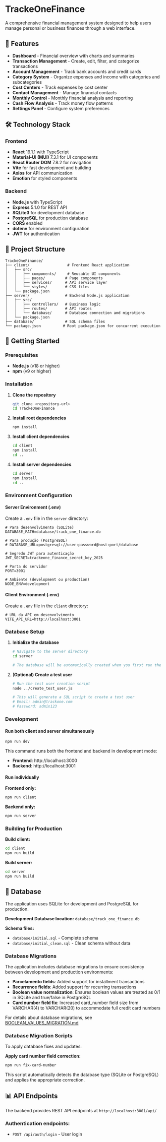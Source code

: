# TrackeOneFinance

A comprehensive financial management system designed to help users manage personal or business finances through a web interface.

## 🌟 Features

- **Dashboard** - Financial overview with charts and summaries
- **Transaction Management** - Create, edit, filter, and categorize transactions
- **Account Management** - Track bank accounts and credit cards
- **Category System** - Organize expenses and income with categories and subcategories
- **Cost Centers** - Track expenses by cost center
- **Contact Management** - Manage financial contacts
- **Monthly Control** - Monthly financial analysis and reporting
- **Cash Flow Analysis** - Track money flow patterns
- **Settings Panel** - Configure system preferences

## 🛠 Technology Stack

### Frontend
- **React** 19.1.1 with TypeScript
- **Material-UI (MUI)** 7.3.1 for UI components
- **React Router DOM** 7.8.2 for navigation
- **Vite** for fast development and building
- **Axios** for API communication
- **Emotion** for styled components

### Backend
- **Node.js** with TypeScript
- **Express** 5.1.0 for REST API
- **SQLite3** for development database
- **PostgreSQL** for production database
- **CORS** enabled
- **dotenv** for environment configuration
- **JWT** for authentication

## 📁 Project Structure

```
TrackeOneFinance/
├── client/                 # Frontend React application
│   ├── src/
│   │   ├── components/     # Reusable UI components
│   │   ├── pages/         # Page components
│   │   ├── services/      # API service layer
│   │   └── styles/        # CSS files
│   └── package.json
├── server/                # Backend Node.js application
│   ├── src/
│   │   ├── controllers/   # Business logic
│   │   ├── routes/        # API routes
│   │   └── database/      # Database connection and migrations
│   └── package.json
├── database/              # SQL schema files
└── package.json          # Root package.json for concurrent execution
```

## 🚀 Getting Started

### Prerequisites

- **Node.js** (v18 or higher)
- **npm** (v9 or higher)

### Installation

1. **Clone the repository**
   ```bash
   git clone <repository-url>
   cd TrackeOneFinance
   ```

2. **Install root dependencies**
   ```bash
   npm install
   ```

3. **Install client dependencies**
   ```bash
   cd client
   npm install
   cd ..
   ```

4. **Install server dependencies**
   ```bash
   cd server
   npm install
   cd ..
   ```

### Environment Configuration

#### Server Environment (.env)
Create a `.env` file in the `server` directory:

```env
# Para desenvolvimento (SQLite)
DATABASE_PATH=database/track_one_finance.db

# Para produção (PostgreSQL)
# DATABASE_URL=postgresql://user:password@host:port/database

# Segredo JWT para autenticação
JWT_SECRET=trackeone_finance_secret_key_2025

# Porta do servidor
PORT=3001

# Ambiente (development ou production)
NODE_ENV=development
```

#### Client Environment (.env)
Create a `.env` file in the `client` directory:

```env
# URL da API em desenvolvimento
VITE_API_URL=http://localhost:3001
```

### Database Setup

1. **Initialize the database**
   ```bash
   # Navigate to the server directory
   cd server
   
   # The database will be automatically created when you first run the server
   ```

2. **(Optional) Create a test user**
   ```bash
   # Run the test user creation script
   node ../create_test_user.js
   
   # This will generate a SQL script to create a test user
   # Email: admin@trackone.com
   # Password: admin123
   ```

### Development

#### Run both client and server simultaneously
```bash
npm run dev
```

This command runs both the frontend and backend in development mode:
- **Frontend**: http://localhost:3000
- **Backend**: http://localhost:3001

#### Run individually

**Frontend only:**
```bash
npm run client
```

**Backend only:**
```bash
npm run server
```

### Building for Production

**Build client:**
```bash
cd client
npm run build
```

**Build server:**
```bash
cd server
npm run build
```

## 💾 Database

The application uses SQLite for development and PostgreSQL for production.

**Development Database location:** `database/track_one_finance.db`

**Schema files:**
- `database/initial.sql` - Complete schema
- `database/initial_clean.sql` - Clean schema without data

### Database Migrations

The application includes database migrations to ensure consistency between development and production environments:

- **Parcelamento fields**: Added support for installment transactions
- **Recurrence fields**: Added support for recurring transactions
- **Boolean value normalization**: Ensures boolean values are treated as 0/1 in SQLite and true/false in PostgreSQL
- **Card number field fix**: Increased card_number field size from VARCHAR(4) to VARCHAR(20) to accommodate full credit card numbers

For details about database migrations, see [BOOLEAN_VALUES_MIGRATION.md](BOOLEAN_VALUES_MIGRATION.md)

### Database Migration Scripts

To apply database fixes and updates:

**Apply card number field correction:**
```bash
npm run fix-card-number
```

This script automatically detects the database type (SQLite or PostgreSQL) and applies the appropriate correction.

## 📊 API Endpoints

The backend provides REST API endpoints at `http://localhost:3001/api/`

### Authentication endpoints:
- `POST /api/auth/login` - User login